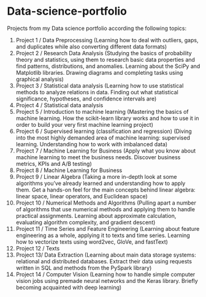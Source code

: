 # Data-science-portfolio
Projects from my Data science portfolio according the following topics:

1. Project 1 / Data Preprocessing
(Learning how to deal with outliers, gaps, and duplicates while also converting different data formats)
2. Project 2 / Research Data Analysis
(Studying the basics of probability theory and statistics, using them to research basic data properties and find patterns, distributions, and anomalies. Learning about the SciPy and Matplotlib libraries. Drawing diagrams and completing tasks using graphical analysis)
3. Project 3 / Statistical data analysis
(Learning how to use statistical methods to analyze relations in data. Finding out what statistical significance, hypotheses, and confidence intervals are)
4. Project 4 / Statistical data analysis
5. Project 5 / Introduction to machine learning
(Mastering the basics of machine learning. How the scikit-learn library works and how to use it in order to build your very first machine learning project)
6. Project 6 / Supervised learning (classification and regression)
(Diving into the most highly demanded area of machine learning: supervised learning. Understanding how to work with imbalanced data)
7. Project 7 / Machine Learning for Business
(Apply what you know about machine learning to meet the business needs. Discover business metrics, KPIs and A/B testing)
8. Project 8 / Machine Learning for Business
9. Project 9 / Linear Algebra
(Taking a more in-depth look at some algorithms you’ve already learned and understanding how to apply them. Get a hands-on feel for the main concepts behind linear algebra: linear space, linear operators, and Euclidean space)
10. Project 10 / Numerical Methods and Algorithms
(Pulling apart a number of algorithms that use numerical methods and applying them to handle practical assignments. Learning about approximate calculation, evaluating algorithm complexity, and gradient descent)
11. Project 11 / Time Series and Feature Engineering
(Learning about feature engineering as a whole, applying it to texts and time series. Learning how to vectorize texts using word2vec, GloVe, and fastText)
12. Project 12 / Texts
13. Project 13/ Data Extraction 
(Learning about main data storage systems: relational and distributed databases. Extract their data using requests written in SQL and methods from the PySpark library)
14. Project 14 / Computer Vision
(Learning how to handle simple computer vision jobs using premade neural networks and the Keras library. Briefly becoming acquainted with deep learning)
